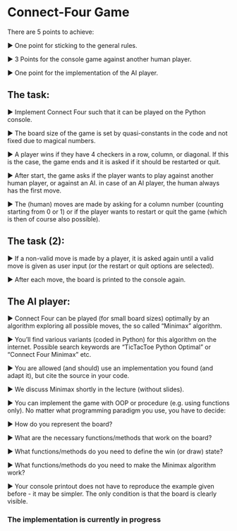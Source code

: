 # Connect-Four Game

There are 5 points to achieve:

▶ One point for sticking to the general rules.

▶ 3 Points for the console game against another human player.

▶ One point for the implementation of the AI player.

## The task:

▶ Implement Connect Four such that it can be played on the Python console.

▶ The board size of the game is set by quasi-constants in the code and not fixed due to magical numbers.

▶ A player wins if they have 4 checkers in a row, column, or diagonal. If this is the case, the game ends and it is asked if it should be restarted or quit.

▶ After start, the game asks if the player wants to play against another human player, or against an AI. in case of an AI player, the human always has the first move.

▶ The (human) moves are made by asking for a column number (counting starting from 0 or 1) or if the player wants to restart or quit the game (which is then of course also possible).

## The task (2):

▶ If a non-valid move is made by a player, it is asked again until a valid move is given as user input (or the restart or quit options are selected).

▶ After each move, the board is printed to the console again. 

## The AI player:

▶ Connect Four can be played (for small board sizes) optimally by an algorithm exploring all possible moves, the so called “Minimax” algorithm.

▶ You’ll find various variants (coded in Python) for this algorithm on the internet. Possible search keywords are “TicTacToe Python Optimal” or “Connect Four Minimax” etc.

▶ You are allowed (and should) use an implementation you found (and adapt it), but cite the source in your code.

▶ We discuss Minimax shortly in the lecture (without slides).

▶ You can implement the game with OOP or procedure (e.g. using functions only). No matter what programming paradigm you use, you have to decide:

▶ How do you represent the board?

▶ What are the necessary functions/methods that work on the board?

▶ What functions/methods do you need to define the win (or draw) state?

▶ What functions/methods do you need to make the Minimax algorithm work?

▶ Your console printout does not have to reproduce the example given before - it may be simpler. The only condition is that the board is clearly visible.

### The implementation is currently in progress
